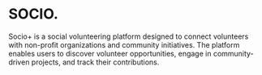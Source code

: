 # SOCIO.
Socio+ is a social volunteering platform designed to connect volunteers with non-profit organizations and community initiatives. The platform enables users to discover volunteer opportunities, engage in community-driven projects, and track their contributions.
